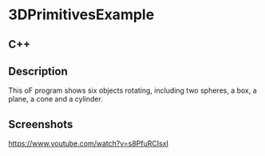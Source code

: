 # 3DPrimitivesExample
## C++


## Description
This oF program shows six objects rotating, including two spheres, a box, a plane, a cone and a cylinder.

## Screenshots
https://www.youtube.com/watch?v=s8PfuRCIsxI
